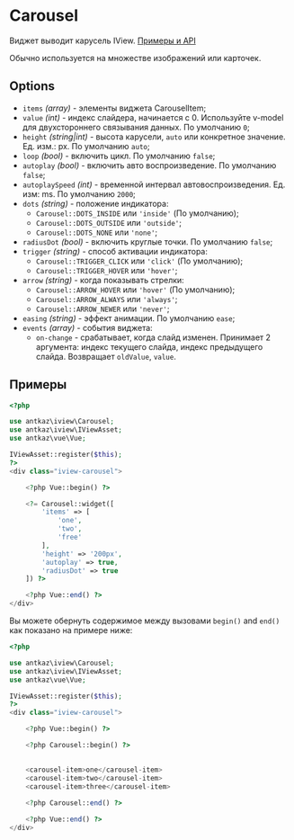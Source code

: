 # Carousel

Виджет выводит карусель IView. [Примеры и API](https://www.iviewui.com/components/carousel-en)

Обычно используется на множестве изображений или карточек.

## Options

* `items` *(array)* - элементы виджета CarouselItem;
* `value` *(int)* - индекс слайдера, начинается с 0. Используйте v-model для двухстороннего связывания данных. По умолчанию `0`;
* `height` *(string|int)* - высота карусели, `auto` или конкретное значение. Ед. изм.: px. По умолчанию `auto`;
* `loop` *(bool)* - включить цикл. По умолчанию `false`;
* `autoplay` *(bool)* - включить авто воспроизведение. По умолчанию `false`;
* `autoplaySpeed` *(int)* - временной интервал автовоспроизведения. Ед. изм: ms. По умолчанию `2000`;
* `dots` *(string)* - положение индикатора:
    * `Carousel::DOTS_INSIDE` или `'inside'` (По умолчанию);
    * `Carousel::DOTS_OUTSIDE` или `'outside'`;
    * `Carousel::DOTS_NONE` или `'none'`;
* `radiusDot` *(bool)* - включить круглые точки. По умолчанию `false`;
* `trigger` *(string)* - способ активации индикатора:
    * `Carousel::TRIGGER_CLICK` или `'click'` (По умолчанию);
    * `Carousel::TRIGGER_HOVER` или `'hover'`;
* `arrow` *(string)* - когда показывать стрелки:
    * `Carousel::ARROW_HOVER` или `'hover'` (По умолчанию);
    * `Carousel::ARROW_ALWAYS` или `'always'`;
    * `Carousel::ARROW_NEWER` или `'never'`;
* `easing` *(string)* - эффект анимации. По умолчанию `ease`;
* `events` *(array)* - события виджета: 
	* `on-change` - срабатывает, когда слайд изменен. Принимает 2 аргумента: индекс текущего слайда, индекс предыдущего слайда. Возвращает `oldValue`, `value`.
    
## Примеры

```php
<?php

use antkaz\iview\Carousel;
use antkaz\iview\IViewAsset;
use antkaz\vue\Vue;

IViewAsset::register($this);
?>
<div class="iview-carousel">

    <?php Vue::begin() ?>

    <?= Carousel::widget([
        'items' => [
            'one',
            'two',
            'free'
        ],
        'height' => '200px',
        'autoplay' => true,
        'radiusDot' => true
    ]) ?>

    <?php Vue::end() ?>
</div>
```

Вы можете обернуть содержимое между вызовами `begin()` and `end()` как показано на примере ниже:

```php
<?php

use antkaz\iview\Carousel;
use antkaz\iview\IViewAsset;
use antkaz\vue\Vue;

IViewAsset::register($this);
?>
<div class="iview-carousel">

    <?php Vue::begin() ?>

    <?php Carousel::begin() ?>
    

    <carousel-item>one</carousel-item>
    <carousel-item>two</carousel-item>
    <carousel-item>three</carousel-item>
    
    <?php Carousel::end() ?>

    <?php Vue::end() ?>
</div>
```